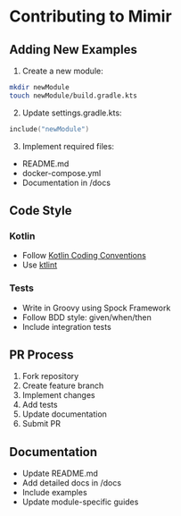 # Contributing to Mimir

## Adding New Examples

1. Create a new module:
```bash
mkdir newModule
touch newModule/build.gradle.kts
```

2. Update settings.gradle.kts:
```kotlin
include("newModule")
```

3. Implement required files:
- README.md
- docker-compose.yml
- Documentation in /docs

## Code Style

### Kotlin
- Follow [Kotlin Coding Conventions](https://kotlinlang.org/docs/coding-conventions.html)
- Use [ktlint](https://github.com/pinterest/ktlint)

### Tests
- Write in Groovy using Spock Framework
- Follow BDD style: given/when/then
- Include integration tests

## PR Process

1. Fork repository
2. Create feature branch
3. Implement changes
4. Add tests
5. Update documentation
6. Submit PR

## Documentation

- Update README.md
- Add detailed docs in /docs
- Include examples
- Update module-specific guides